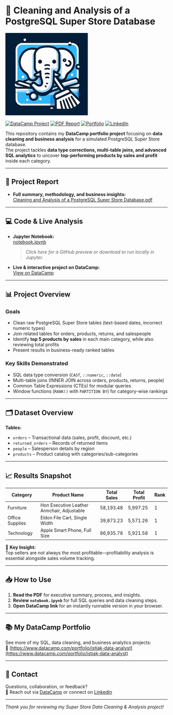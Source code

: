 # 🛒 Cleaning and Analysis of a PostgreSQL Super Store Database

![Super Store Data Analysis](Project_Image.jpeg) <!-- Replace with your own project screenshot or results visual -->

[![DataCamp Project](https://img.shields.io/badge/DataCamp-Project-blue?logo=datacamp&logoColor=white)](https://www.datacamp.com/datalab/w/535c833b-13e4-450d-a857-fef2d6b1ca47/edit)
[![PDF Report](https://img.shields.io/badge/Report-PDF-orange?logo=adobeacrobatreader&logoColor=white)](Cleaning%20and%20Analysis%20of%20a%20PostgreSQL%20Super%20Store%20Database.pdf)
[![Portfolio](https://img.shields.io/badge/Portfolio-istiak--data--analyst-brightgreen)](https://www.datacamp.com/portfolio/istiak-data-analyst)
[![LinkedIn](https://img.shields.io/badge/LinkedIn-istiak--data--analyst-blue?logo=linkedin)](https://www.linkedin.com/in/istiak-data-analyst/)

This repository contains my **DataCamp portfolio project** focusing on **data cleaning and business analysis** for a simulated PostgreSQL Super Store database.  
The project tackles **data type corrections, multi-table joins, and advanced SQL analytics** to uncover **top-performing products by sales and profit** inside each category.

---

## 📄 Project Report

- **Full summary, methodology, and business insights:**  
  [Cleaning and Analysis of a PostgreSQL Super Store Database.pdf](Cleaning%20and%20Analysis%20of%20a%20PostgreSQL%20Super%20Store%20Database.pdf)

---

## 💻 Code & Live Analysis

- **Jupyter Notebook:**  
  [notebook.ipynb](notebook.ipynb)  
  > *Click here for a GitHub preview or download to run locally in Jupyter.*

- **Live & interactive project on DataCamp:**  
  [View on DataCamp](https://www.datacamp.com/datalab/w/535c833b-13e4-450d-a857-fef2d6b1ca47/edit)

---

## 📊 Project Overview

### **Goals**
- Clean raw PostgreSQL Super Store tables (text-based dates, incorrect numeric types)
- Join related tables for orders, products, returns, and salespeople
- Identify **top 5 products by sales** in each main category, while also reviewing total profits
- Present results in business-ready ranked tables

### **Key Skills Demonstrated**
- SQL data type conversion (`CAST`, `::numeric`, `::date`)
- Multi-table joins (INNER JOIN across orders, products, returns, people)
- Common Table Expressions (CTEs) for modular queries
- Window functions (`RANK()` with `PARTITION BY`) for category-wise rankings

---

## 🗂 Dataset Overview

**Tables:**  
- `orders` – Transactional data (sales, profit, discount, etc.)  
- `returned_orders` – Records of returned items  
- `people` – Salesperson details by region  
- `products` – Product catalog with categories/sub-categories

---

## 📈 Results Snapshot

| Category         | Product Name                                   | Total Sales | Total Profit | Rank |
|------------------|------------------------------------------------|-------------|--------------|------|
| Furniture        | Hon Executive Leather Armchair, Adjustable     | 58,193.48   | 5,997.25     | 1    |
| Office Supplies  | Eldon File Cart, Single Width                  | 39,873.23   | 5,571.26     | 1    |
| Technology       | Apple Smart Phone, Full Size                   | 86,935.78   | 5,921.58     | 1    |

📌 **Key Insight:**  
Top sellers are not always the most profitable—profitability analysis is essential alongside sales volume tracking.

---

## 📥 How to Use

1. **Read the PDF** for executive summary, process, and insights.
2. **Review `notebook.ipynb`** for full SQL queries and data cleaning steps.
3. **Open DataCamp link** for an instantly runnable version in your browser.

---

## 📚 My DataCamp Portfolio

See more of my SQL, data cleaning, and business analytics projects:  
🔗 [https://www.datacamp.com/portfolio/istiak-data-analyst](https://www.datacamp.com/portfolio/istiak-data-analyst)

---

## 📧 Contact

Questions, collaboration, or feedback?  
📩 Reach out via [DataCamp](https://www.datacamp.com/portfolio/istiak-data-analyst) or connect on [LinkedIn](https://www.linkedin.com/in/istiak-data-analyst/)

---

*Thank you for reviewing my Super Store Data Cleaning & Analysis project!*  
